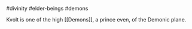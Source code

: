 #divinity #elder-beings #demons 

Kvolt is one of the high [[Demons]], a prince even, of the Demonic plane. 